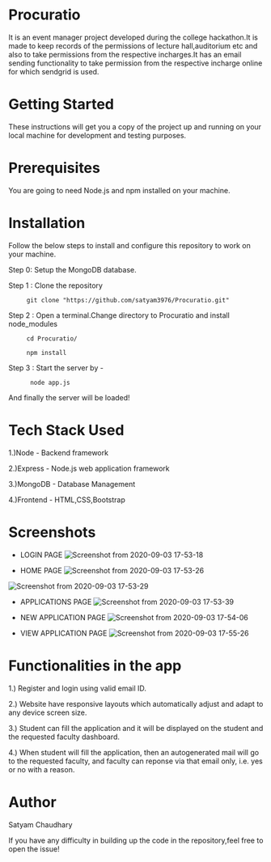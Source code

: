
# Procuratio
It is an event manager project developed during the college hackathon.It is made to keep records of the permissions of lecture hall,auditorium etc and also to take permissions from the respective incharges.It has an email sending functionality to take permission from the respective incharge online for which sendgrid is used.

# Getting Started
These instructions will get you a copy of the project up and running on your local machine for development and testing purposes.

# Prerequisites
You are going to need Node.js and npm installed on your machine.

# Installation
Follow the below steps to install and configure this repository to work on your machine.

Step 0: Setup the MongoDB database.

Step 1 : Clone the repository

         git clone "https://github.com/satyam3976/Procuratio.git"

Step 2 : Open a terminal.Change directory to Procuratio and install node_modules

         cd Procuratio/
	 
         npm install

Step 3 : Start the server by -
	 
	      node app.js
         
And finally the server will be loaded!

# Tech Stack Used
1.)Node - Backend framework

2.)Express - Node.js web application framework

3.)MongoDB - Database Management

4.)Frontend - HTML,CSS,Bootstrap

# Screenshots
- LOGIN PAGE
![Screenshot from 2020-09-03 17-53-18](https://user-images.githubusercontent.com/25302027/92116347-5704ab80-ee11-11ea-86da-274cc963fd9a.png)

- HOME PAGE
![Screenshot from 2020-09-03 17-53-26](https://user-images.githubusercontent.com/25302027/92116366-5d932300-ee11-11ea-954a-9ceda2397e5b.png)

![Screenshot from 2020-09-03 17-53-29](https://user-images.githubusercontent.com/25302027/92116448-7996c480-ee11-11ea-93d4-4b2d444560f7.png)

- APPLICATIONS PAGE
![Screenshot from 2020-09-03 17-53-39](https://user-images.githubusercontent.com/25302027/92116463-7dc2e200-ee11-11ea-8a33-fbe8d616fb42.png)

- NEW APPLICATION PAGE
![Screenshot from 2020-09-03 17-54-06](https://user-images.githubusercontent.com/25302027/92116535-929f7580-ee11-11ea-824a-7a90754d33b0.png)

- VIEW APPLICATION PAGE
![Screenshot from 2020-09-03 17-55-26](https://user-images.githubusercontent.com/25302027/92116558-99c68380-ee11-11ea-9c66-29840a259d42.png)






# Functionalities in the app
1.) Register and login using valid email ID.

2.) Website have responsive layouts which automatically adjust and adapt to any device screen size.

3.) Student can fill the application and it will be displayed on the student and the requested faculty dashboard.

4.) When student will fill the application, then an autogenerated mail will go to the requested faculty, and faculty can reponse via that email only, i.e. yes or no    with a reason.

# Author
Satyam Chaudhary

If you have any difficulty in building up the code in the repository,feel free to open the issue!

